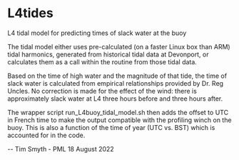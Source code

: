 # L4tides
L4 tidal model for predicting times of slack water at the buoy

The tidal model either uses pre-calculated (on a faster Linux box than ARM) tidal harmonics, generated from historical tidal data at Devonport, or calculates them as a call within the routine from those tidal data.

Based on the time of high water and the magnitude of that tide, the time of slack water is calculated from empirical relationships provided by Dr. Reg Uncles.  No correction is made for the effect of the wind: there is approximately slack water at L4 three hours before and three hours after.

The wrapper script run_L4buoy_tidal_model.sh then adds the offset to UTC in French time to make the output compatible with the profiling winch on the buoy.  This is also a function of the time of year (UTC vs. BST) which is accounted for in the code.

--
Tim Smyth - PML
18 August 2022 

